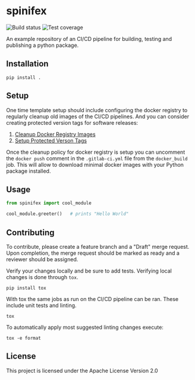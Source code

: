# spinifex

![Build status](git.astron.nl/spinifex/badges/main/pipeline.svg)
![Test coverage](git.astron.nl/spinifex/badges/main/coverage.svg)
<!-- ![Latest release](https://git.astron.nl/templates/python-package/badges/main/release.svg) -->

An example repository of an CI/CD pipeline for building, testing and publishing a python package.

## Installation
```
pip install .
```

## Setup

One time template setup should include configuring the docker registry to regularly cleanup old images of
the CI/CD pipelines. And you can consider creating protected version tags for software releases:

1. [Cleanup Docker Registry Images](https://git.astron.nl/groups/templates/-/wikis/Cleanup-Docker-Registry-Images)
2. [Setup Protected Verson Tags](https://git.astron.nl/groups/templates/-/wikis/Setting-up-Protected-Version-Tags)

Once the cleanup policy for docker registry is setup you can uncomment the `docker push` comment in the `.gitlab-ci.yml`
file from the `docker_build` job. This will allow to download minimal docker images with your Python package installed.

## Usage
```python
from spinifex import cool_module

cool_module.greeter()   # prints "Hello World"
```

## Contributing

To contribute, please create a feature branch and a "Draft" merge request.
Upon completion, the merge request should be marked as ready and a reviewer
should be assigned.

Verify your changes locally and be sure to add tests. Verifying local
changes is done through `tox`.

```pip install tox```

With tox the same jobs as run on the CI/CD pipeline can be ran. These
include unit tests and linting.

```tox```

To automatically apply most suggested linting changes execute:

```tox -e format```

## License
This project is licensed under the Apache License Version 2.0
